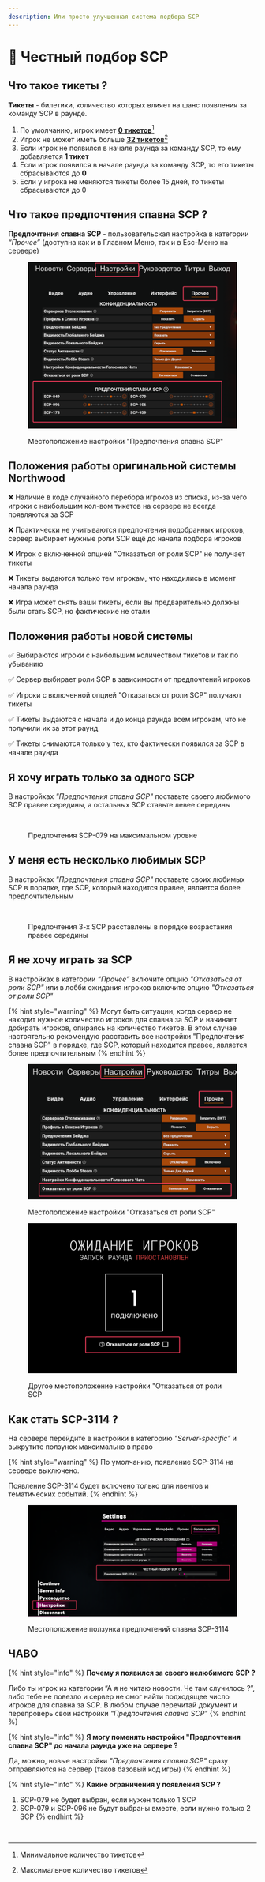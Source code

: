 ```yaml
---
description: Или просто улучшенная система подбора SCP
---
```


# 🎲 Честный подбор SCP

## Что такое тикеты ?

**Тикеты** - билетики, количество которых влияет на шанс появления за команду SCP в раунде.

1. По умолчанию, игрок имеет [**0 тикетов**](#user-content-fn-1)[^1]
2. Игрок не может иметь больше [**32 тикетов**](#user-content-fn-2)[^2]
3. Если игрок не появился в начале раунда за команду SCP, то ему добавляется **1 тикет**
4. Если игрок появился в начале раунда за команду SCP, то его тикеты сбрасываются до **0**
5. Если у игрока не меняются тикеты более 15 дней, то тикеты сбрасываются до 0

## Что такое предпочтения спавна SCP ?

**Предпочтения спавна SCP** - пользовательская настройка в категории _“Прочее”_ (доступна как и в Главном Меню, так и в Esc-Меню на сервере)

<figure><img src="../../.gitbook/assets/image (5) (1) (1).png" alt=""><figcaption><p>Местоположение настройки "Предпочтения спавна SCP"</p></figcaption></figure>

## Положения работы оригинальной системы Northwood

❌ Наличие в коде случайного перебора игроков из списка, из-за чего игроки с наибольшим кол-вом тикетов на сервере не всегда появляются за SCP

❌ Практически не учитываются предпочтения подобранных игроков, сервер выбирает нужные роли SCP ещё до начала подбора игроков

❌ Игрок с включенной опцией "Отказаться от роли SCP" не получает тикеты

❌ Тикеты выдаются только тем игрокам, что находились в момент начала раунда

❌ Игра может снять ваши тикеты, если вы предварительно должны были стать SCP, но фактические не стали

## Положения работы новой системы

✅ Выбираются игроки с наибольшим количеством тикетов и так по убыванию

✅ Сервер выбирает роли SCP в зависимости от предпочтений игроков

✅ Игроки с включенной опцией "Отказаться от роли SCP" получают тикеты

✅ Тикеты выдаются с начала и до конца раунда всем игрокам, что не получили их за этот раунд

✅ Тикеты снимаются только у тех, кто фактически появился за SCP в начале раунда

## Я хочу играть только за одного SCP

В настройках _"Предпочтения спавна SCP"_ поставьте своего любимого SCP правее середины, а остальных SCP ставьте левее середины

<figure><img src="../../.gitbook/assets/unnamed (2).png" alt=""><figcaption><p>Предпочтения SCP-079 на максимальном уровне</p></figcaption></figure>

## У меня есть несколько любимых SCP

В настройках _"Предпочтения спавна SCP"_ поставьте своих любимых SCP в порядке, где SCP, который находится правее, является более предпочтительным

<figure><img src="../../.gitbook/assets/unnamed (3).png" alt=""><figcaption><p>Предпочтения 3-х SCP расставлены в порядке возрастания правее середины</p></figcaption></figure>

## Я не хочу играть за SCP

В настройках в категории _“Прочее”_ включите опцию _"Отказаться от роли SCP"_ или в лобби ожидания игроков включите опцию _"Отказаться от роли SCP"_

{% hint style="warning" %}
Могут быть ситуации, когда сервер не находит нужное количество игроков для спавна за SCP и начинает добирать игроков, опираясь на  количество тикетов. В этом случае настоятельно рекомендую расставить все настройки "Предпочтения спавна SCP" в порядке, где SCP, который находится правее, является более предпочтительным
{% endhint %}

<figure><img src="../../.gitbook/assets/image (1) (1) (1) (1) (1) (1).png" alt=""><figcaption><p>Местоположение настройки "Отказаться от роли SCP"</p></figcaption></figure>

<figure><img src="../../.gitbook/assets/image (2) (1) (1) (1) (1) (1).png" alt=""><figcaption><p>Другое местоположение настройки "Отказаться от роли SCP</p></figcaption></figure>

## Как стать SCP-3114 ?

На сервере перейдите в настройки в категорию _"Server-specific"_ и выкрутите ползунок максимально в право

{% hint style="warning" %}
По умолчанию, появление SCP-3114 на сервере выключено.

Появление SCP-3114 будет включено только для ивентов и тематических событий.&#x20;
{% endhint %}

<figure><img src="../../.gitbook/assets/image (3) (1) (1) (1) (1).png" alt=""><figcaption><p>Местоположение ползунка предпочтений спавна SCP-3114</p></figcaption></figure>

## ЧАВО

{% hint style="info" %}
**Почему я появился за своего нелюбимого SCP ?**

Либо ты игрок из категории “А я не читаю новости. Че там случилось ?”, либо тебе не повезло и сервер не смог найти подходящее число игроков для спавна за SCP. В любом случае перечитай документ и перепроверь свои настройки _"Предпочтения спавна SCP"_
{% endhint %}

{% hint style="info" %}
**Я могу поменять настройки "Предпочтения спавна SCP" до начала раунда уже на сервере ?**

Да, можно, новые настройки _"Предпочтения спавна SCP"_ сразу отправляются на сервер (таков базовый код игры)
{% endhint %}

{% hint style="info" %}
**Какие ограничения у появления SCP ?**

1. SCP-079 не будет выбран, если нужен только 1 SCP
2. SCP-079 и SCP-096 не будут выбраны вместе, если нужно только 2 SCP
{% endhint %}

<figure><img src="../../.gitbook/assets/unnamed (2) (1).png" alt=""><figcaption></figcaption></figure>

[^1]: Минимальное количество тикетов

[^2]: Максимальное количество тикетов
